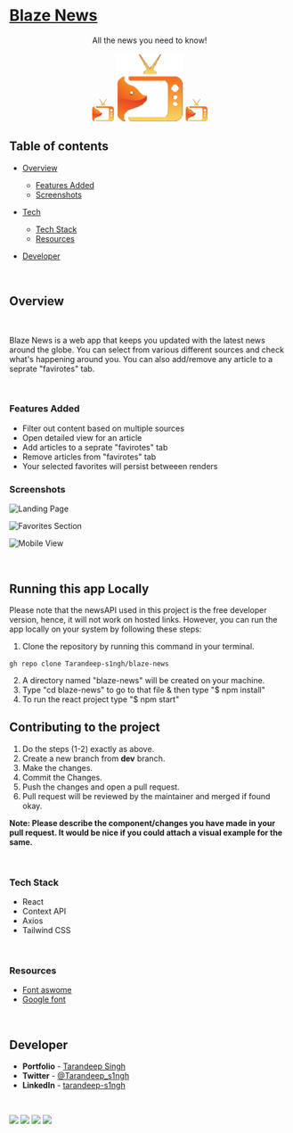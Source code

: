 # [Blaze News](https://blaze-news.netlify.app/)

<div align="center">All the news you need to know!</div>
<br />
<div align="center">
<img height="40" src="./src/assets/blazeLogo.png"/>
<img height="120" src="./src/assets/favicon.ico"/>
<img height="40" src="./src/assets/blazeLogo.png"/>
</div>

## **Table of contents**

- [Overview](#overview)

  - [Features Added](#Features-Added)
  - [Screenshots](#screenshots)

- [Tech]()
  - [Tech Stack](#tech-stack)
  - [Resources](#resources)
- [Developer](#developer)

<br />

## **Overview**

<br />

Blaze News is a web app that keeps you updated with the latest news around the globe. You can select from various different sources and check what's happening around you. You can also add/remove any article to a seprate "favirotes" tab.

<br />

### **Features Added**

- Filter out content based on multiple sources
- Open detailed view for an article
- Add articles to a seprate "favirotes" tab
- Remove articles from "favirotes" tab
- Your selected favorites will persist betweeen renders

### **Screenshots**

![Landing Page](https://user-images.githubusercontent.com/65854945/180746510-46cba577-4189-4cea-8e74-c0726162630b.png)

![Favorites Section](https://user-images.githubusercontent.com/65854945/180747014-61ca5751-04f0-4c12-aa7a-afe4be248acf.png)

![Mobile View](https://user-images.githubusercontent.com/65854945/180747245-dc49bd2d-f43f-432d-a666-4c507452d2bb.png)

<br />

## **Running this app Locally**

Please note that the newsAPI used in this project is the free developer version, hence, it will not work on hosted links. However, you can run the app locally on your system by following these steps:

1. Clone the repository by running this command in your terminal.

```
gh repo clone Tarandeep-s1ngh/blaze-news

```

2. A directory named "blaze-news" will be created on your machine.
3. Type "cd blaze-news" to go to that file & then type "$ npm install"
4. To run the react project type "$ npm start"

## **Contributing to the project**

1. Do the steps (1-2) exactly as above.
2. Create a new branch from **dev** branch.
3. Make the changes.
4. Commit the Changes.
5. Push the changes and open a pull request.
6. Pull request will be reviewed by the maintainer and merged if found okay.

**Note: Please describe the component/changes you have made in your pull request. It would be nice if you could attach a visual example for the same.**

<br />

### **Tech Stack**

- React
- Context API
- Axios
- Tailwind CSS

<br />

### **Resources**

- [Font aswome](https://fontawesome.com/)
- [Google font](https://fonts.google.com/)

<br />

## **Developer**

- **Portfolio** - [Tarandeep Singh](https://tarandeep-singh.netlify.app/)
- **Twitter** - [@Tarandeep_s1ngh](https://twitter.com/Tarandeep_s1ngh)
- **LinkedIn** - [tarandeep-s1ngh](https://www.linkedin.com/in/tarandeep-s1ngh/)

<br />

[![](https://img.shields.io/badge/Instagram-E4405F?style=for-the-badge&logo=instagram&logoColor=white)](https://www.instagram.com/taran.16/)
[![](https://img.shields.io/badge/LinkedIn-0077B5?style=for-the-badge&logo=linkedin&logoColor=white)](https://www.linkedin.com/in/tarandeep-s1ngh/)
[![](https://img.shields.io/badge/Twitter-%231DA1F2.svg?style=for-the-badge&logo=Twitter&logoColor=white)](https://twitter.com/Tarandeep_s1ngh)
<a href="mailto:taran.s1608@gmail.com"><img src="https://img.shields.io/badge/Gmail-D14836?style=for-the-badge&logo=gmail&logoColor=white"></img></a>
